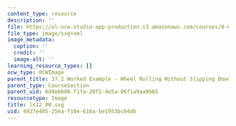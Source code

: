 ```yaml
---
content_type: resource
description: ''
file: https://ol-ocw-studio-app-production.s3.amazonaws.com/courses/8-01sc-classical-mechanics-fall-2016/4927e40525eaf10e616abe1953bc04d6_ls12_08.svg
file_type: image/svg+xml
image_metadata:
  caption: ''
  credit: ''
  image-alt: ''
learning_resource_types: []
ocw_type: OCWImage
parent_title: 37.2 Worked Example - Wheel Rolling Without Slipping Down Inclined Plane
parent_type: CourseSection
parent_uid: 6dde6688-f1fa-20f2-de5a-06f1a9aa9665
resourcetype: Image
title: ls12_08.svg
uid: 4927e405-25ea-f10e-616a-be1953bc04d6
---
```

